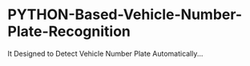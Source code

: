 # PYTHON-Based-Vehicle-Number-Plate-Recognition
It Designed to Detect Vehicle Number Plate Automatically...
